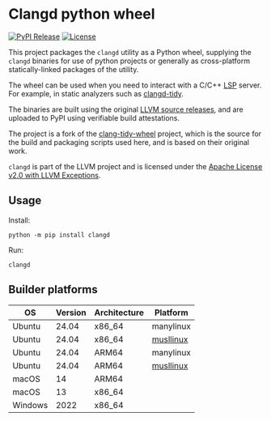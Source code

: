 # Clangd python wheel

[![PyPI Release](https://img.shields.io/pypi/v/clangd.svg)](https://pypi.org/project/clangd) [![License](https://img.shields.io/pypi/l/clangd)](https://github.com/jmpfar/clangd-wheel/blob/main/LICENSE.md)

This project packages the `clangd` utility as a Python wheel, supplying the `clangd` binaries for use of python projects or generally as cross-platform statically-linked packages of the utility. 

The wheel can be used when you need to interact with a C/C++ [LSP](https://en.wikipedia.org/wiki/Language_Server_Protocol) server. For example, in static analyzers such as [clangd-tidy](https://github.com/lljbash/clangd-tidy).

The binaries are built using the original [LLVM source releases](https://github.com/llvm/llvm-project/releases), and are uploaded to PyPI using verifiable build attestations.

The project is a fork of the [clang-tidy-wheel](https://github.com/ssciwr/clang-tidy-wheel) project, which is the source for the build and packaging scripts used here, and is based on their original work. 

`clangd` is part of the LLVM project and is licensed under the [Apache License v2.0 with LLVM Exceptions](https://github.com/llvm/llvm-project/blob/main/LICENSE.TXT).

## Usage

Install: 

```
python -m pip install clangd
```

Run:

```
clangd
```

## Builder platforms

| OS       | Version | Architecture | Platform                            |
|----------|---------|--------------|-------------------------------------|
| Ubuntu   | 24.04   | x86_64       | manylinux                           |
| Ubuntu   | 24.04   | x86_64       | [musllinux](https://musl.libc.org/) |
| Ubuntu   | 24.04   | ARM64        | manylinux                           |
| Ubuntu   | 24.04   | ARM64        | [musllinux](https://musl.libc.org/) |         
| macOS    | 14      | ARM64        |                                     |
| macOS    | 13      | x86_64       |                                     |
| Windows  | 2022    | x86_64       |                                     |